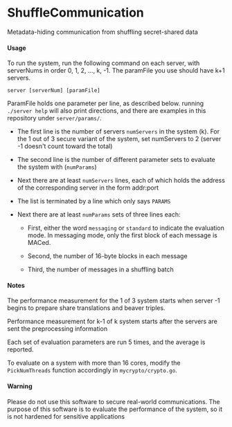 # ShuffleCommunication
Metadata-hiding communication from shuffling secret-shared data


#### Usage

To run the system, run the following command on each server, with serverNums in order 0, 1, 2, ..., k, -1. The paramFile you use should have k+1 servers.

```
server [serverNum] [paramFile]

```

ParamFile holds one parameter per line, as described below. running `./server help` will also print directions, and there are examples in this repository under `server/params/`. 

*  The first line is the number of servers `numServers` in the system (k). For the 1 out of 3 secure variant of the system, set numServers to 2 (server -1 doesn't count toward the total)

*  The second line is the number of different parameter sets to evaluate the system with (`numParams`)

*  Next there are at least `numServers` lines, each of which holds the address of the corresponding server in the form addr:port

*  The list is terminated by a line which only says `PARAMS`

*  Next there are at least `numParams` sets of three lines each:

   - First, either the word `messaging` or `standard` to indicate the evaluation mode. In messaging mode, only the first block of each message is MACed.
   
   - Second, the number of 16-byte blocks in each message
   
   - Third, the number of messages in a shuffling batch


#### Notes

The performance measurement for the 1 of 3 system starts when server -1 begins to prepare share translations and beaver triples. 

Performance measurement for k-1 of k system starts after the servers are sent the preprocessing information

Each set of evaluation parameters are run 5 times, and the average is reported. 

To evaluate on a system with more than 16 cores, modify the `PickNumThreads` function accordingly in `mycrypto/crypto.go`.

#### Warning

Please do not use this software to secure 
real-world communications. The purpose of 
this software is to evaluate the performance 
of the system, so it is not hardened for sensitive applications



